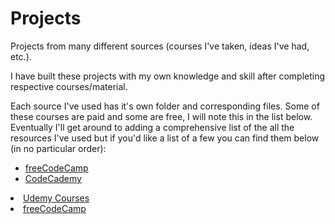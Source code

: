 # Projects

Projects from many different sources (courses I've taken, ideas I've had, etc.).

I have built these projects with my own knowledge and skill after completing respective courses/material.

Each source I've used has it's own folder and corresponding files. Some of these courses are paid and some are free, I will note this in the list below. Eventually I'll get around to adding a comprehensive list of the all the resources I've used but if you'd like a list of a few you can find them below (in no particular order):

<ul>
<li><a href="https://www.freecodecamp.org" target="_blank">freeCodeCamp</a></li>
<li><a href="https://www.codecademy.com" target="_blank">CodeCademy</a></ul>
<li><a href="https://www.udemy.com" target="_blank">Udemy Courses</a></li>
<li><a href="https://www.udacity.com" target="_blank">freeCodeCamp</a></li>
</ul>

